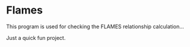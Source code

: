 # Flames
This program is used for checking the FLAMES relationship calculation... 

Just a quick fun project.
